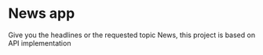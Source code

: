 # News app
Give you the headlines or the requested topic News,
this project is based on API implementation
